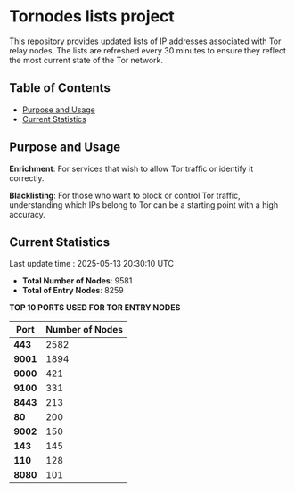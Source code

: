 # Tornodes lists project

This repository provides updated lists of IP addresses associated with Tor relay nodes. The lists are refreshed every 30 minutes to ensure they reflect the most current state of the Tor network.

## Table of Contents

- [Purpose and Usage](#purpose-and-usage)
- [Current Statistics](#current-statistics)


## Purpose and Usage

**Enrichment**: For services that wish to allow Tor traffic or identify it correctly.

**Blacklisting**: For those who want to block or control Tor traffic, understanding which IPs belong to Tor can be a starting point with a high accuracy.

## Current Statistics

Last update time : 2025-05-13 20:30:10 UTC

- **Total Number of Nodes**: 9581
- **Total of Entry Nodes**: 8259

**TOP 10 PORTS USED FOR TOR ENTRY NODES**

| **Port** | **Number of Nodes** |
|------|-----------------|
| **443**   | 2582  |
| **9001**   | 1894  |
| **9000**   | 421  |
| **9100**   | 331  |
| **8443**   | 213  |
| **80**   | 200  |
| **9002**   | 150  |
| **143**   | 145  |
| **110**   | 128  |
| **8080**   | 101  |

